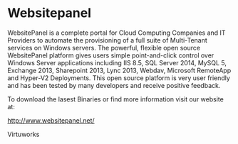 # Websitepanel

WebsitePanel is a complete portal for Cloud Computing Companies and IT Providers to automate the provisioning of a full suite of Multi-Tenant services on Windows servers. The powerful, flexible open source WebsitePanel platform gives users simple point-and-click control over Windows Server applications including IIS 8.5, SQL Server 2014, MySQL 5, Exchange 2013, Sharepoint 2013, Lync 2013, Webdav, Microsoft RemoteApp and Hyper-V2 Deployments. This open source platform is very user friendly and has been tested by many developers and receive positive feedback.

To download the lasest Binaries or find more information visit our website at: 

http://www.websitepanel.net/

Virtuworks
